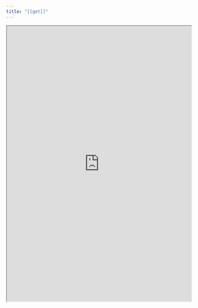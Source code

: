 ```yaml
---
title: "[[get]]"
---
```



<iframe height="750" width="100%" src="https://ewelton.github.io/ktest/wiki.html#%5B%5Bget%5D%5D"></iframe>
